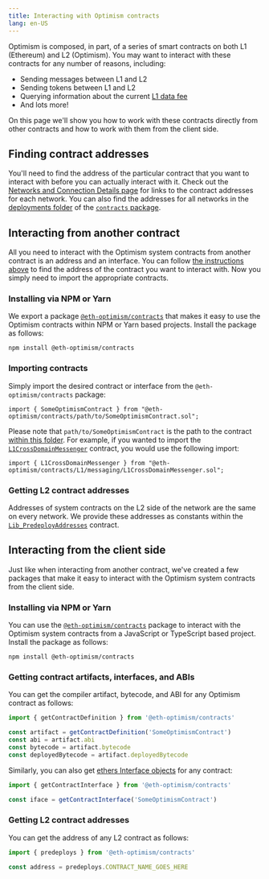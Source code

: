 ```yaml
---
title: Interacting with Optimism contracts
lang: en-US
---
```


Optimism is composed, in part, of a series of smart contracts on both L1 (Ethereum) and L2 (Optimism).
You may want to interact with these contracts for any number of reasons, including:

- Sending messages between L1 and L2
- Sending tokens between L1 and L2
- Querying information about the current [L1 data fee](./transaction-fees.md#the-l1-data-fee)
- And lots more!

On this page we'll show you how to work with these contracts directly from other contracts and how to work with them from the client side.

## Finding contract addresses

You'll need to find the address of the particular contract that you want to interact with before you can actually interact with it.
Check out the [Networks and Connection Details page](../../useful-tools/networks.md) for links to the contract addresses for each network.
You can also find the addresses for all networks in the [deployments folder](https://github.com/ethereum-optimism/optimism/tree/master/packages/contracts/deployments) of the [`contracts` package](https://github.com/ethereum-optimism/optimism/tree/master/packages/contracts).

## Interacting from another contract

All you need to interact with the Optimism system contracts from another contract is an address and an interface.
You can follow [the instructions above](#finding-contract-addresses) to find the address of the contract you want to interact with.
Now you simply need to import the appropriate contracts.

### Installing via NPM or Yarn

We export a package [`@eth-optimism/contracts`](https://www.npmjs.com/package/@eth-optimism/contracts?activeTab=readme) that makes it easy to use the Optimism contracts within NPM or Yarn based projects.
Install the package as follows:

```
npm install @eth-optimism/contracts
```

### Importing contracts

Simply import the desired contract or interface from the `@eth-optimism/contracts` package:

```solidity
import { SomeOptimismContract } from "@eth-optimism/contracts/path/to/SomeOptimismContract.sol";
```

Please note that `path/to/SomeOptimismContract` is the path to the contract [within this folder](https://github.com/ethereum-optimism/optimism/tree/develop/packages/contracts/contracts).
For example, if you wanted to import the [`L1CrossDomainMessenger`](https://github.com/ethereum-optimism/optimism/blob/develop/packages/contracts/contracts/L1/messaging/L1CrossDomainMessenger.sol) contract, you would use the following import:

```solidity
import { L1CrossDomainMessenger } from "@eth-optimism/contracts/L1/messaging/L1CrossDomainMessenger.sol";
```

### Getting L2 contract addresses

Addresses of system contracts on the L2 side of the network are the same on every network.
We provide these addresses as constants within the [`Lib_PredeployAddresses`](https://github.com/ethereum-optimism/optimism/blob/develop/packages/contracts/contracts/libraries/constants/Lib_PredeployAddresses.sol) contract.

## Interacting from the client side

Just like when interacting from another contract, we've created a few packages that make it easy to interact with the Optimism system contracts from the client side.

### Installing via NPM or Yarn

You can use the [`@eth-optimism/contracts`](https://www.npmjs.com/package/@eth-optimism/contracts?activeTab=readme) package to interact with the Optimism system contracts from a JavaScript or TypeScript based project.
Install the package as follows:

```
npm install @eth-optimism/contracts
```

### Getting contract artifacts, interfaces, and ABIs

You can get the compiler artifact, bytecode, and ABI for any Optimism contract as follows:

```ts
import { getContractDefinition } from '@eth-optimism/contracts'

const artifact = getContractDefinition('SomeOptimismContract')
const abi = artifact.abi
const bytecode = artifact.bytecode
const deployedBytecode = artifact.deployedBytecode
```

Similarly, you can also get [ethers Interface objects](https://docs.ethers.io/v5/api/utils/abi/interface/) for any contract:

```ts
import { getContractInterface } from '@eth-optimism/contracts'

const iface = getContractInterface('SomeOptimismContract')
```

### Getting L2 contract addresses

You can get the address of any L2 contract as follows:

```ts
import { predeploys } from '@eth-optimism/contracts'

const address = predeploys.CONTRACT_NAME_GOES_HERE
```
